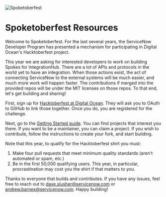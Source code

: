 ![Spoketoberfest](images/spoketoberfest.png)

# Spoketoberfest Resources

Welcome to Spoketoberfest. For the last several years, the ServiceNow Developer Program has presented a mechanism for participating in Digital Ocean's Hacktoberfest project.

This year we are asking for interested developers to work on building Spokes for IntegrationHub. There are a lot of APIs and protocols in the world yet to have an integration. When those actions exist, the act of connecting ServiceNow to the external systems will be much easier, and much more work will happen faster. The contributions if merged into the provided repos will be under the MIT licenses on those repos. To that end, let's get building and sharing!

First, sign up for [Hacktoberfest at Digital Ocean](https://hacktoberfest.digitalocean.com/). They will ask you to OAuth to GitHub to link those together. Once you do, you are registered for the challenge.

Next, go to the [Getting Started guide](CONTRIBUTING.md). You can find projects that interest you there. If you want to be a maintainer, you can claim a project. If you wish to contribute, follow the instructions to create your fork, and start building.

Note that this year, to qualify for the Hacktoberfest shirt you must:

1. Make four pull requests that meet minimum quality standards (aren't automated or spam, etc.)
2. Be in the first 50,000 qualifying users. This year, in particular, procrastination may cost you the shirt if that matters to you.

Thanks to everyone that builds and contributes. If you have any issues, feel free to reach out to dave.slusher@servicenow.com or andrew.barnes@servicenow.com. Happy building!
